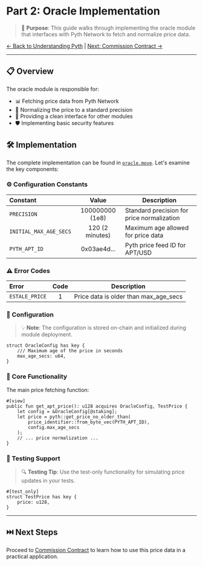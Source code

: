 # Part 2: Oracle Implementation

> 🎯 **Purpose**: This guide walks through implementing the oracle module that interfaces with Pyth Network to fetch and normalize price data.

[← Back to Understanding Pyth](./01-understanding-pyth.md) | [Next: Commission Contract →](./02-commission-contract.md)

---

## 📋 Overview

The oracle module is responsible for:

- 📊 Fetching price data from Pyth Network
- 🔄 Normalizing the price to a standard precision
- 🔌 Providing a clean interface for other modules
- 🛡️ Implementing basic security features

## 🛠️ Implementation

The complete implementation can be found in [`oracle.move`](../move/staking/sources/oracle.move). Let's examine the key components:

### ⚙️ Configuration Constants

| Constant | Value | Description |
|:---------|:------:|-------------|
| `PRECISION` | 100000000 (1e8) | Standard precision for price normalization |
| `INITIAL_MAX_AGE_SECS` | 120 (2 minutes) | Maximum age allowed for price data |
| `PYTH_APT_ID` | 0x03ae4d... | Pyth price feed ID for APT/USD |

### ⚠️ Error Codes

| Error | Code | Description |
|:-------|:----:|-------------|
| `ESTALE_PRICE` | 1 | Price data is older than max_age_secs |

### 📝 Configuration

> 💡 **Note**: The configuration is stored on-chain and initialized during module deployment.

```move
struct OracleConfig has key {
    /// Maximum age of the price in seconds
    max_age_secs: u64,
}
```

### 🔄 Core Functionality

The main price fetching function:

```move
#[view]
public fun get_apt_price(): u128 acquires OracleConfig, TestPrice {
    let config = &OracleConfig[@staking];
    let price = pyth::get_price_no_older_than(
        price_identifier::from_byte_vec(PYTH_APT_ID), 
        config.max_age_secs
    );
    // ... price normalization ...
}
```

### 🧪 Testing Support

> 🔍 **Testing Tip**: Use the test-only functionality for simulating price updates in your tests.

```move
#[test_only]
struct TestPrice has key {
    price: u128,
}
```

---

## ⏭️ Next Steps

Proceed to [Commission Contract](./02-commission-contract.md) to learn how to use this price data in a practical application. 